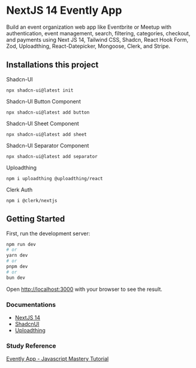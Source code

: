 # NextJS 14 Evently App 
Build an event organization web app like Eventbrite or Meetup with authentication, event management, search, filtering, categories, checkout, and payments using Next JS 14, Tailwind CSS, Shadcn, React Hook Form, Zod, Uploadthing, React-Datepicker, Mongoose, Clerk, and Stripe.

## Installations this project
Shadcn-UI
```
npx shadcn-ui@latest init
```

Shadcn-UI Button Component
```
npx shadcn-ui@latest add button
```

Shadcn-UI Sheet Component
```
npx shadcn-ui@latest add sheet
```

Shadcn-UI Separator Component
```
npx shadcn-ui@latest add separator
```
 
Uploadthing
```
npm i uploadthing @uploadthing/react
``` 

Clerk Auth
```
npm i @clerk/nextjs
```

## Getting Started

First, run the development server:

```bash
npm run dev
# or
yarn dev
# or
pnpm dev
# or
bun dev
```

Open [http://localhost:3000](http://localhost:3000) with your browser to see the result.

### Documentations

* [NextJS 14](https://nextjs.org/docs)
* [ShadcnUI](https://ui.shadcn.com/docs)
* [Uploadthing](https://docs.uploadthing.com/)

### Study Reference 
[Evently App - Javascript Mastery Tutorial](https://www.youtube.com/watch?v=zgGhzuBZOQg)